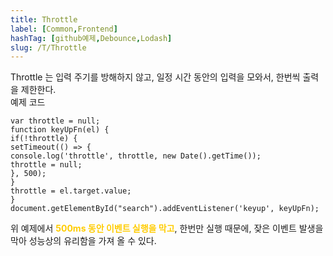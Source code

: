 ```yaml
---
title: Throttle
label: [Common,Frontend]
hashTag: [github예제,Debounce,Lodash]
slug: /T/Throttle
---
```

<p>Throttle 는 입력 주기를 방해하지 않고, 일정 시간 동안의 입력을 모와서, 한번씩 출력을 제한한다.<br />
예제 코드</p>
<pre><code class="js language-js">var throttle = null;
function keyUpFn(el) {
if(!throttle) {
setTimeout(() =&gt; {
console.log('throttle', throttle, new Date().getTime());
throttle = null;
}, 500);
}
throttle = el.target.value;
}
document.getElementById("search").addEventListener('keyup', keyUpFn);</code></pre>
<p>위 예제에서 <span style='color:#FFCC00; font-weight:bold;'>
500ms 동안 이벤트 실행을 막고</span>, 한번만 실행 때문에, 잦은 이벤트 발생을 막아 성능상의 유리함을 가져 올 수 있다.</p>

